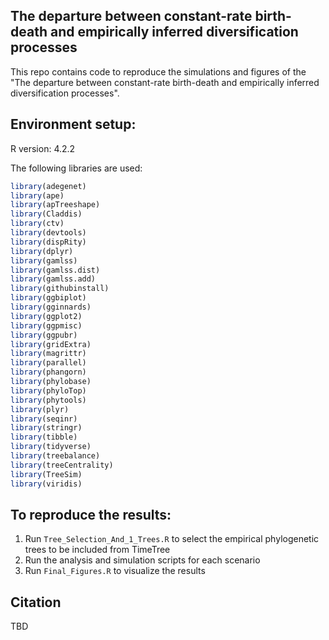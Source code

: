 ## The departure between constant-rate birth-death and empirically inferred diversification processes

This repo contains code to reproduce the simulations and figures of the "The departure between constant-rate birth-death and empirically inferred diversification processes".

## Environment setup:
R version: 4.2.2

The following libraries are used:
```R
library(adegenet)
library(ape)
library(apTreeshape)
library(Claddis)
library(ctv)
library(devtools)
library(dispRity)
library(dplyr)
library(gamlss)
library(gamlss.dist)
library(gamlss.add)
library(githubinstall)
library(ggbiplot)
library(gginnards)
library(ggplot2)
library(ggpmisc)
library(ggpubr)
library(gridExtra)
library(magrittr)
library(parallel)
library(phangorn)
library(phylobase)
library(phyloTop)
library(phytools)
library(plyr)
library(seqinr)
library(stringr)
library(tibble)
library(tidyverse)
library(treebalance)
library(treeCentrality)
library(TreeSim)
library(viridis)
```

## To reproduce the results:
1. Run ```Tree_Selection_And_1_Trees.R``` to select the empirical phylogenetic trees to be included from TimeTree
2. Run the analysis and simulation scripts for each scenario
3. Run ```Final_Figures.R``` to visualize the results

## Citation

TBD
